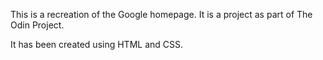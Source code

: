 This is a recreation of the Google homepage. It is a project as part of The Odin Project.

It has been created using HTML and CSS.